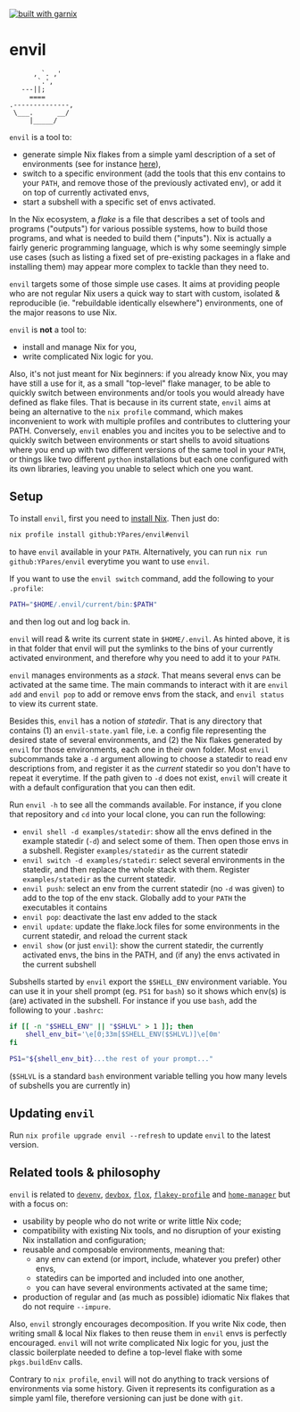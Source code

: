 [![built with garnix](https://img.shields.io/endpoint.svg?url=https%3A%2F%2Fgarnix.io%2Fapi%2Fbadges%2FYPares%2Fenvil%3Fbranch%3Dmaster)](https://garnix.io/repo/YPares/envil)

# envil

```ascii
      , `. ,'
       `.',
   ---||;
     ====
.--------------,
 \___.      __/
     |_____/
```

`envil` is a tool to:

- generate simple Nix flakes from a simple yaml description of a set of environments (see for instance [here](./examples/statedir/envil-state.yaml)),
- switch to a specific environment (add the tools that this env contains to your `PATH`, and remove those of the previously activated env),
  or add it on top of currently activated envs,
- start a subshell with a specific set of envs activated.

In the Nix ecosystem, a _flake_ is a file that describes a set of tools and programs ("outputs") for various possible systems,
how to build those programs, and what is needed to build them ("inputs"). Nix is actually a fairly generic programming language,
which is why some seemingly simple use cases (such as listing a fixed set of pre-existing packages in a flake and installing them) may appear more complex
to tackle than they need to.

`envil` targets some of those simple use cases. It aims at providing people who are not regular Nix users a quick way to start with custom,
isolated & reproducible (ie. "rebuildable identically elsewhere") environments, one of the major reasons to use Nix.

`envil` is **not** a tool to:

- install and manage Nix for you,
- write complicated Nix logic for you.

Also, it's not just meant for Nix beginners: if you already know Nix,
you may have still a use for it, as a small "top-level" flake manager, to be able to quickly switch between environments and/or
tools you would already have defined as flake files.
That is because in its current state, `envil` aims at being an alternative to the `nix profile` command, which makes inconvenient to work with
multiple profiles and contributes to cluttering your PATH. Conversely, `envil` enables you and incites you to be selective and to
quickly switch between environments or start shells to avoid situations where you end up with two different versions
of the same tool in your `PATH`, or things like two different `python` installations but each one configured with its own libraries,
leaving you unable to select which one you want.

## Setup

To install `envil`, first you need to [install Nix](https://determinate.systems/nix/). Then just do:

```sh
nix profile install github:YPares/envil#envil
```

to have `envil` available in your `PATH`. Alternatively, you can run `nix run github:YPares/envil` everytime you want to use `envil`.

If you want to use the `envil switch` command, add the following to your `.profile`:

```sh
PATH="$HOME/.envil/current/bin:$PATH"
```

and then log out and log back in.

`envil` will read & write its current state in `$HOME/.envil`. As hinted above, it is in that folder that envil will put the
symlinks to the bins of your currently activated environment, and therefore why you need to add it to your `PATH`.

`envil` manages environments as a _stack_. That means several envs can be activated at the same time. The main commands to interact with it
are `envil add` and `envil pop` to add or remove envs from the stack, and `envil status` to view its current state.

Besides this, `envil` has a notion of _statedir_. That is any directory that contains (1) an `envil-state.yaml` file, i.e. a config file representing the
desired state of several environments, and (2) the Nix flakes generated by `envil` for those environments, each one in their own folder.
Most `envil` subcommands take a `-d` argument allowing to choose a statedir to read env descriptions from, and register it as the _current_ statedir so you don't have to repeat it
everytime. If the path given to `-d` does not exist, `envil` will create it with a default configuration that you can then edit.

Run `envil -h` to see all the commands available. For instance, if you clone that repository and `cd` into your local clone,
you can run the following:

- `envil shell -d examples/statedir`: show all the envs defined in the example statedir (`-d`) and select some of them.
  Then open those envs in a subshell. Register `examples/statedir` as the current statedir
- `envil switch -d examples/statedir`: select several environments in the statedir, and then replace the whole stack with them.
  Register `examples/statedir` as the current statedir.
- `envil push`: select an env from the current statedir (no `-d` was given) to add to the top of the env stack.
  Globally add to your `PATH` the executables it contains
- `envil pop`: deactivate the last env added to the stack
- `envil update`: update the flake.lock files for some environments in the current statedir, and reload the current stack
- `envil show` (or just `envil`): show the current statedir, the currently activated envs, the bins in the PATH, and (if any) the envs activated in the current subshell

Subshells started by `envil` export the `$SHELL_ENV` environment variable. You can use it in your shell prompt (eg. `PS1` for `bash`) so it shows
which env(s) is (are) activated in the subshell. For instance if you use `bash`, add the following to your `.bashrc`:

```bash
if [[ -n "$SHELL_ENV" || "$SHLVL" > 1 ]]; then
    shell_env_bit='\e[0;33m[$SHELL_ENV($SHLVL)]\e[0m'
fi

PS1="${shell_env_bit}...the rest of your prompt..."
```

(`$SHLVL` is a standard `bash` environment variable telling you how many levels of subshells you are currently in)

## Updating `envil`

Run `nix profile upgrade envil --refresh` to update `envil` to the latest version.

## Related tools & philosophy

`envil` is related to [`devenv`](https://devenv.sh/), [`devbox`](https://www.jetify.com/docs/devbox/),
[`flox`](https://flox.dev/), [`flakey-profile`](https://github.com/lf-/flakey-profile) and
[`home-manager`](https://github.com/nix-community/home-manager) but with a focus on:

- usability by people who do not write or write little Nix code;
- compatibility with existing Nix tools, and no disruption of your existing Nix installation and configuration;
- reusable and composable environments, meaning that:
  - any env can extend (or import, include, whatever you prefer) other envs,
  - statedirs can be imported and included into one another,
  - you can have several environments activated at the same time;
- production of regular and (as much as possible) idiomatic Nix flakes that do not require `--impure`.

Also, `envil` strongly encourages decomposition. If you write Nix code, then writing small & local Nix flakes to
then reuse them in `envil` envs is perfectly encouraged. `envil` will not write complicated Nix logic for you,
just the classic boilerplate needed to define a top-level flake with some `pkgs.buildEnv` calls.

Contrary to `nix profile`, `envil` will not do anything to track versions of environments via some history. Given it represents its configuration as a simple yaml file,
therefore versioning can just be done with `git`.
